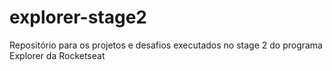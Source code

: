 # explorer-stage2
 Repositório para os projetos e desafios executados no stage 2 do programa Explorer da Rocketseat
